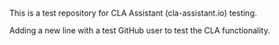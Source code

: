 This is a test repository for CLA Assistant (cla-assistant.io) testing. 

Adding a new line with a test GitHub user to test the CLA functionality. 
